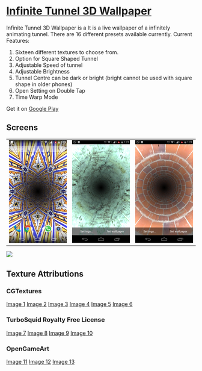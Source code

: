 
# [Infinite Tunnel 3D Wallpaper](https://play.google.com/store/apps/details?id=com.rrapps.infinitetunnel)

Infinite Tunnel 3D Wallpaper is a It is a live wallpaper of a infinitely animating tunnel.
There are 16 different presets available currently.
Current Features:
1. Sixteen different textures to choose from.
2. Option for Square Shaped Tunnel
3. Adjustable Speed of tunnel
4. Adjustable Brightness
5. Tunnel Centre can be dark or bright (bright cannot be used with square shape in older phones)
6. Open Setting on Double Tap
7. Time Warp Mode

Get it on [Google Play](https://play.google.com/store/apps/details?id=com.rrapps.infinitetunnel)

## Screens
|  |  |  |
|---|---|---|
| ![](/play_assets/blue_pottery.png) | ![](/play_assets/metal.png) | ![](/play_assets/bricks.png) | ![](/play_assets/nebula2.png) |
![](/play_assets/animation.gif)

## Texture Attributions
### CGTextures
[Image 1](http://www.cgtextures.com/texview.php?id=42682&PHPSESSID=3torgnlpa9c5o1a1faiv91m2u1)
[Image 2](http://www.cgtextures.com/texview.php?id=66122&PHPSESSID=3torgnlpa9c5o1a1faiv91m2u1)
[Image 3](http://www.cgtextures.com/texview.php?id=97444&PHPSESSID=3torgnlpa9c5o1a1faiv91m2u1)
[Image 4](http://www.cgtextures.com/texview.php?id=19680&PHPSESSID=3torgnlpa9c5o1a1faiv91m2u1)
[Image 5](http://www.cgtextures.com/texview.php?id=64171&PHPSESSID=3torgnlpa9c5o1a1faiv91m2u1)
[Image 6](http://www.cgtextures.com/texview.php?id=17407&PHPSESSID=3torgnlpa9c5o1a1faiv91m2u1)

### TurboSquid Royalty Free License
[Image 7](http://scaloperion.deviantart.com/art/Wrinkled-Brown-Silk-261523661)
[Image 8](http://websoulz.com/20-high-resolution-silk-and-sparkling-textures-freebie/)
[Image 9](http://designcoral.com/freebies/fabric-textures/)
[Image 10](http://www.starnetblog.com/tileable/seamless-cloudy-star-field-textures/)

### OpenGameArt
[Image 11](http://opengameart.org/sites/default/files/lavafull.jpg)
[Image 12](http://opengameart.org/node/7408)
[Image 13](http://opengameart.org/content/camouflage)
